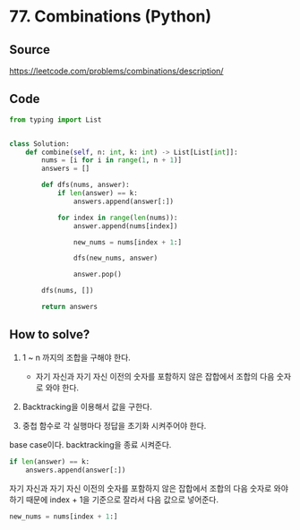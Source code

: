 # 77. Combinations (Python)

## Source

https://leetcode.com/problems/combinations/description/

## Code

```python
from typing import List


class Solution:
    def combine(self, n: int, k: int) -> List[List[int]]:
        nums = [i for i in range(1, n + 1)]
        answers = []

        def dfs(nums, answer):
            if len(answer) == k:
                answers.append(answer[:])

            for index in range(len(nums)):
                answer.append(nums[index])

                new_nums = nums[index + 1:]

                dfs(new_nums, answer)

                answer.pop()

        dfs(nums, [])

        return answers
```

## How to solve?

1. 1 ~ n 까지의 조합을 구해야 한다.

   - 자기 자신과 자기 자신 이전의 숫자를 포함하지 않은 잡합에서 조합의 다음 숫자로 와야 한다.

2. Backtracking을 이용해서 값을 구한다.

3. 중첩 함수로 각 실행마다 정답을 초기화 시켜주어야 한다.

base case이다. backtracking을 종료 시켜준다.

```python
if len(answer) == k:
    answers.append(answer[:])
```

자기 자신과 자기 자신 이전의 숫자를 포함하지 않은 잡합에서 조합의 다음 숫자로 와야하기 때문에 index + 1을 기준으로 잘라서 다음 값으로 넣어준다.

```python
new_nums = nums[index + 1:]
```
